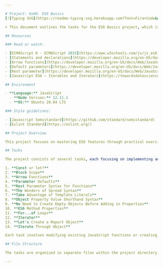 ```yaml
---

# Project: 0x00. ES6 Basics
[![Typing SVG](https://readme-typing-svg.herokuapp.com?font=Fira+Code&weight=900&size=32&pause=1000&width=435&lines=ES6+Basic\(:)](https://git.io/typing-svg)

> This document outlines the tasks for the ES6 Basics project, which is part of the ALXSE short specializations curriculum focused on modern JavaScript, particularly ECMAScript 6 (ES6).

## Resources

### Read or watch:

- [ECMAScript 6 - ECMAScript 2015](https://www.w3schools.com/js/js_es6.asp)
- [Statements and declarations](https://developer.mozilla.org/en-US/docs/Web/JavaScript/Reference/Statements)
- [Arrow functions](https://developer.mozilla.org/en-US/docs/Web/JavaScript/Reference/Functions/Arrow_functions)
- [Default parameters](https://developer.mozilla.org/en-US/docs/Web/JavaScript/Reference/Functions/Default_parameters)
- [Rest parameter](https://developer.mozilla.org/en-US/docs/Web/JavaScript/Reference/Functions/rest_parameters)
- [Javascript ES6 — Iterables and Iterators](https://towardsdatascience.com/javascript-es6-iterables-and-iterators-de18b54f4d4)

## Environment

- **Language:** JavaScript
  - **Node Version:** 12.11.1
  - **OS:** Ubuntu 20.04 LTS

### Style guidelines:

- [Javascript Semistandard](https://github.com/standard/semistandard)
- [Eslint Standard](https://eslint.org/)

## Project Overview

This project focuses on mastering ES6 features through practical exercises. Each task explores a specific ES6 feature, reinforcing concepts like block scoping, arrow functions, default parameters, rest parameters, spread syntax, template literals, object shorthand syntax, computed property names, ES6 method properties, iterators, and for...of loops.

## Tasks

The project consists of several tasks, each focusing on implementing and understanding different ES6 features:

1. **Const or let?**
2. **Block Scope**
3. **Arrow Functions**
4. **Parameter Defaults**
5. **Rest Parameter Syntax for Functions**
6. **The Wonders of Spread Syntax**
7. **Take Advantage of Template Literals**
8. **Object Property Value Shorthand Syntax**
9. **No Need to Create Empty Objects Before Adding in Properties**
10. **ES6 Method Properties**
11. **For...of Loops**
12. **Iterator**
13. **Let's Create a Report Object**
14. **Iterate Through Object**

Each task involves modifying existing JavaScript functions or creating new ones to utilize ES6 syntax effectively. The tasks aim to enhance understanding and proficiency in modern JavaScript programming.

## File Structure

The tasks are organized in separate files within the project directory, facilitating clear implementation and testing of each ES6 feature.

---
```

